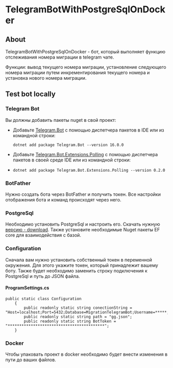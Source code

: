 # TelegramBotWithPostgreSqlOnDocker

## About
TelegramBotWithPostgreSqlOnDocker - бот, который выполняет функцию отслеживания номера миграции в telegram чате.

Функции: вывод текущего номера миграции, установление следующего номера миграции путем инкрементирования текущего номера и установка нового номера миграции.

## Test bot locally

### Telegram Bot

Вы должны добавить пакеты nuget в свой проект:

- Добавьте [Telegram.Bot](https://www.nuget.org/packages/Telegram.Bot/) с помощью диспетчера пакетов в IDE или из командной строки: 

  ```shell
  dotnet add package Telegram.Bot --version 16.0.0
  ```

- Добавьте [Telegram.Bot.Extensions.Polling](https://www.nuget.org/packages/Telegram.Bot.Extensions.Polling/) с помощью диспетчера пакетов в своей среде IDE или из командной строки: 
- 
  ```shell
  dotnet add package Telegram.Bot.Extensions.Polling --version 0.2.0
  ```
  
### BotFather
Нужно создать бота через BotFather и получить токен. Все настройки отображения бота и команд происходят через него.

### PostgreSql
Необходимо установить PostgreSql и настроить его. Скачать нужную [версию - download](https://www.postgresql.org/download).
Также установите необходимые Nuget пакеты EF core  для взаимодействия c базой.

### Configuration
Сначала вам нужно установить собственный токен в переменной окружения. Для этого укажите токен, который принадлежит вашему боту.
Также будет необходимо заменить строку подключения к PostgreSql и путь до JSON файла.

#### ProgramSettings.cs
```
public static class Configuration
    {
        public readonly static string conectionString = "Host=localhost;Port=5432;Database=MigrationTelegramBot;Username=*****;Password=*****";
        public readonly static string path = "gg.json";
        public readonly static string BotToken = "******************************************";
    }
```

### Docker
Чтобы упаковать проект в docker необходимо будет внести изменения в пути до ваших файлов.


